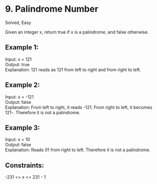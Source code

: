 # 9. Palindrome Number
Solved, Easy

Given an integer x, return true if x is a palindrome, and false otherwise.   

Example 1:
---
Input: x = 121  
Output: true  
Explanation: 121 reads as 121 from left to right and from right to left.  

Example 2:
---
Input: x = -121  
Output: false  
Explanation: From left to right, it reads -121. From right to left, it becomes 121-. Therefore it is not a palindrome.  

Example 3:
---
Input: x = 10  
Output: false  
Explanation: Reads 01 from right to left. Therefore it is not a palindrome.  

Constraints:
---
-231 <= x <= 231 - 1

